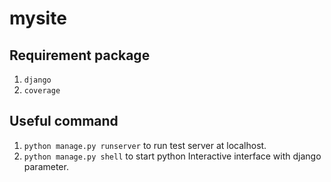 # mysite

## Requirement package
1. `django`
2. `coverage`

## Useful command
1. `python manage.py runserver` to run test server at localhost.
2. `python manage.py shell` to start python Interactive interface with django parameter.
